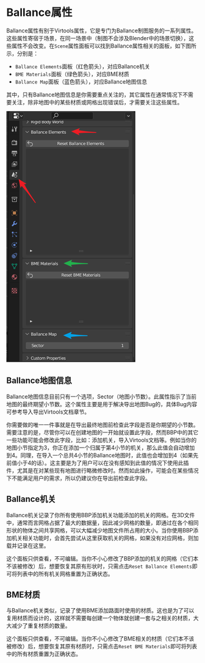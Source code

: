 # Ballance属性

Ballance属性有别于Virtools属性，它是专门为Ballance制图服务的一系列属性。这些属性寄宿于场景，在同一场景中（制图不会涉及Blender中的场景切换），这些属性不会改变。在`Scene`属性面板可以找到Ballance属性相关的面板，如下图所示，分别是：

* `Ballance Elements`面板（红色箭头），对应Ballance机关
* `BME Materials`面板（绿色箭头），对应BME材质
* `Ballance Map`面板（蓝色箭头），对应Ballance地图信息

其中，只有Ballance地图信息是你需要重点关注的，其它属性在通常情况下不需要关注，除非地图中的某些材质或网格出现错误后，才需要关注这些属性。

![](../imgs/ballance-properties.png)

## Ballance地图信息

Ballance地图信息目前只有一个选项，Sector（地图小节数）。此属性指示了当前地图的最终期望小节数。这个属性主要是用于解决导出地图Bug的，具体Bug内容可参考导入导出Virtools文档章节。

你需要做的唯一一件事就是在导出最终地图前检查此字段是否是你期望的小节数。需要注意的是，尽管你可以在创建地图的一开始就设置此字段，然而BBP中的其它一些功能可能会修改此字段，比如：添加机关，导入Virtools文档等。例如当你的地图小节指定为3，你正在添加一个归属于第4小节的机关，那么此值会自动增加到4。同理，在导入一个总共4小节的Ballance地图时，此值也会增加到4（如果先前值小于4的话）。这主要是为了用户可以在没有感知到此值的情况下使用此插件，尤其是在对某些现有地图进行略微修改时。然而如此操作，可能会在某些情况下不能满足用户的需求，所以仍建议你在导出前检查此字段。

## Ballance机关

Ballance机关记录了你所有使用BBP添加机关功能添加的机关的网格。在3D文件中，通常而言网格占据了最大的数据量，因此减少网格的数量，即通过在各个相同形状的物体之间共享网格，可以大幅减少地图文件所占用的大小。当你使用BBP添加机关相关功能时，会首先尝试从这里获取机关的网格，如果没有对应网格，则加载并记录在这里。

这个面板只供查看，不可编辑。当你不小心修改了BBP添加的机关的网格（它们本不该被修改）后，想要恢复其原有形状时，只需点击`Reset Ballance Elements`即可将列表中的所有机关网格重置为正确状态。

## BME材质

与Ballance机关类似，记录了使用BME添加路面时使用的材质。这也是为了可以复用材质而设计的，这样就不需要每创建一个物体就创建一套与之相关的材质，大大减少了重复材质的数量。

这个面板只供查看，不可编辑。当你不小心修改了BME相关的材质（它们本不该被修改）后，想要恢复其原有材质时，只需点击`Reset BME Materials`即可将列表中的所有材质重置为正确状态。
